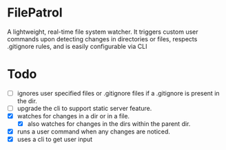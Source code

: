 # FilePatrol

A lightweight, real-time file system watcher. It triggers custom user commands upon detecting changes in directories or files, respects .gitignore rules, and is easily configurable via CLI

# Todo

- [ ] ignores user specified files or .gitignore files if a .gitignore is present in the dir.
- [ ] upgrade the cli to support static server feature.
- [x] watches for changes in a dir or in a file.
    - [x] also watches for changes in the dirs within the parent dir.
- [x] runs a user command when any changes are noticed.
- [x] uses a cli to get user input
